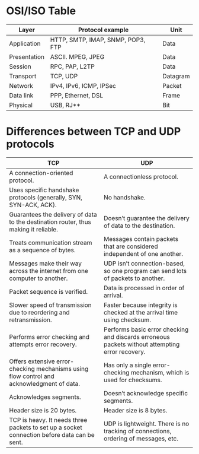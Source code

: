 # OSI/ISO Table #
| Layer         | Protocol example                  | Unit          | 
| ------------- | --------------------------------- | ------------- |
| Application   | HTTP, SMTP, IMAP, SNMP, POP3, FTP | Data          |
| Presentation  | ASCII. MPEG, JPEG                 | Data          |
| Session       | RPC, PAP, L2TP                    | Data          |
| Transport     | TCP, UDP                          | Datagram      |
| Network       | IPv4, IPv6, ICMP, IPSec           | Packet        |
| Data link     | PPP, Ethernet, DSL                | Frame         |
| Physical      | USB, RJ**                         | Bit           |

# Differences between TCP and UDP protocols #
| TCP |	UDP |
| --- | --- |
| A connection-oriented protocol. |	A connectionless protocol. |
| Uses specific handshake protocols (generally, SYN, SYN-ACK, ACK).	| No handshake. |
| Guarantees the delivery of data to the destination router, thus making it reliable. |	Doesn’t guarantee the delivery of data to the destination. |
| Treats communication stream as a sequence of bytes. |	Messages contain packets that are considered independent of one another. |
| Messages make their way across the internet from one computer to another.	| UDP isn’t connection-based, so one program can send lots of packets to another. |
| Packet sequence is verified.	| Data is processed in order of arrival. |
| Slower speed of transmission due to reordering and retransmission.	| Faster because integrity is checked at the arrival time using checksum. |
| Performs error checking and attempts error recovery.	| Performs basic error checking and discards erroneous packets without attempting error recovery. |
| Offers extensive error-checking mechanisms using flow control and acknowledgment of data. |	Has only a single error-checking mechanism, which is used for checksums. |
| Acknowledges segments.	| Doesn’t acknowledge specific segments. |
| Header size is 20 bytes.	| Header size is 8 bytes. |
| TCP is heavy. It needs three packets to set up a socket connection before data can be sent. |	UDP is lightweight. There is no tracking of connections, ordering of messages, etc. |
